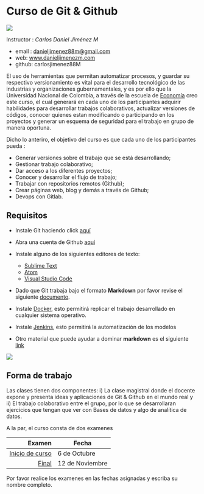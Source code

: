# Curso  de Git & Github

![](https://conflictos-ambientales.net/oca_bd/img/Logo%20UN.jpg)


Instructor : *Carlos Daniel Jiménez M*

* email : danieljimenez88m@gmail.com
* web: www.danieljimenezm.com
* github: carlosjimenez88M

El uso de herramientas que permitan automatizar procesos, y guardar su respectivo versionamiento es vital para el desarrollo tecnológico de las industrias y organizaciones gubernamentales, y es por ello que la Universidad Nacional de Colombia, a través de la escuela de [Economía](http://www.fce.unal.edu.co/pec.html) creo este curso, el cual generará en cada uno de los participantes adquirir habilidades para desarrollar trabajos colaborativos, actualizar versiones de códigos, conocer quienes estan modificando o participando en los proyectos y generar un esquema de seguridad para el trabajo en grupo de manera oportuna.

Dicho lo anteriro, el objetivo del curso es que cada uno de los participantes pueda :

* Generar versiones sobre el trabajo que se está desarrollando;
* Gestionar trabajo colaborativo;
* Dar acceso a los diferentes proyectos;
* Conocer y desarrollar el flujo de trabajo;
* Trabajar con repositorios remotos (Github);
* Crear páginas web, blog y demás a través de Github;
* Devops con Gitlab.


## Requisitos

* Instale Git haciendo click [aquí](https://git-scm.com/)
* Abra una cuenta de Github [aquí](https://github.com/)
* Instale alguno de los siguientes editores de texto:
  + [Sublime Text](https://www.sublimetext.com/3)
  + [Atom](https://atom.io/)
  + [Visual Studio Code](https://code.visualstudio.com/download)
* Dado que Git trabaja bajo el formato **Markdown** por favor revise el siguiente [documento](https://guides.github.com/pdfs/markdown-cheatsheet-online.pdf).

* Instale [Docker](https://www.docker.com/), esto permitirá replicar el trabajo desarrollado en cualquier sistema operativo.

* Instale [Jenkins](https://www.jenkins.io/), esto permitirá la automatización de los modelos 


* Otro material que puede ayudar a dominar **markdown** es el siguiente [link](https://docs.github.com/es/github/writing-on-github/basic-writing-and-formatting-syntax)

![](https://miro.medium.com/max/1400/1*t5fqqkzm9lZc4V-hMxh79g.png)

## Forma de trabajo

Las clases tienen dos componentes: i) La clase magistral donde el docente expone y presenta ideas y aplicaciones de Git & Github en el mundo real y ii) El trabajo colaborativo entre el grupo, por lo que se desarrollaran ejercicios que tengan que ver con Bases de datos y algo de analítica de datos. 


A la par, el curso consta de dos examenes 

|Examen|Fecha|
|-----:|-----|
|[Inicio de curso]()|6 de Octubre|
|[Final]()|12 de Noviembre|

Por favor realice los examenes en las fechas asignadas y escriba su nombre completo.










